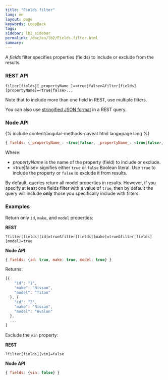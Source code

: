 ```yaml
---
title: "Fields filter"
lang: en
layout: page
keywords: LoopBack
tags:
sidebar: lb2_sidebar
permalink: /doc/en/lb2/Fields-filter.html
summary:
---
```


A _fields_ filter specifies properties (fields) to include or exclude from the results.

### REST API

`filter[fields][_propertyName_]=<true|false>&filter[fields][propertyName]=<true|false>...`

Note that to include more than one field in REST, use multiple filters.

You can also use [stringified JSON format](/doc/{{page.lang}}/lb2/Querying-data.html#Queryingdata-UsingstringifiedJSONinRESTqueries) in a REST query.

### Node API

{% include content/angular-methods-caveat.html lang=page.lang %}

```javascript
{ fields: {_propertyName_: <true|false>, _propertyName_: <true|false>, ... } }
```

Where:

* _propertyName_ is the name of the property (field) to include or exclude.
* <true|false> signifies either `true` or `false` Boolean literal. Use `true` to include the property or `false` to exclude it from results.

By default, queries return all model properties in results. However, if you specify at least one fields filter with a value of `true`,
then by default the query will include **only** those you specifically include with filters.

### Examples

Return only `id`, `make`, and `model` properties:

**REST**

`?filter[fields][id]=true&filter[fields][make]=true&filter[fields][model]=true`

**Node API**

```javascript
{ fields: {id: true, make: true, model: true} }
```

Returns:

```javascript
[{
    "id": "1",
    "make": "Nissan",
    "model": "Titan"
  }, {
    "id": "2",
    "make": "Nissan",
    "model": "Avalon"
  },
  ...
]
```

Exclude the `vin` property:

**REST**

`?filter[fields][vin]=false`

**Node API**

```javascript
{ fields: {vin: false} }
```
